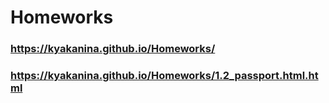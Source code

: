 # Homeworks
### https://kyakanina.github.io/Homeworks/
### https://kyakanina.github.io/Homeworks/1.2_passport.html.html

